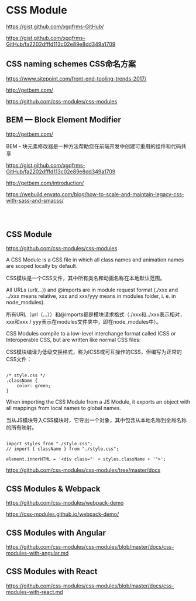 # CSS Module


https://gist.github.com/xgqfrms-GitHub/


https://gist.github.com/xgqfrms-GitHub/fa2202dfffd113c02e89e8dd349a1709



## CSS naming schemes CSS命名方案

https://www.sitepoint.com/front-end-tooling-trends-2017/



http://getbem.com/

https://github.com/css-modules/css-modules








## BEM — Block Element Modifier

http://getbem.com/


BEM - 块元素修改器是一种方法帮助您在前端开发中创建可重用的组件和代码共享

https://gist.github.com/xgqfrms-GitHub/fa2202dfffd113c02e89e8dd349a1709

http://getbem.com/introduction/

https://webuild.envato.com/blog/how-to-scale-and-maintain-legacy-css-with-sass-and-smacss/




```



``` 











## CSS Module


https://github.com/css-modules/css-modules


A CSS Module is a CSS file in which all class names and animation names are scoped locally by default.

CSS模块是一个CSS文件，其中所有类名和动画名称在本地默认范围。


All URLs (url(...)) and @imports are in module request format (./xxx and ../xxx means relative, xxx and xxx/yyy means in modules folder, i. e. in node_modules).

所有URL（url（...））和@imports都是模块请求格式（./xxx和../xxx表示相对，xxx和xxx / yyy表示在modules文件夹中，即在node_modules中）。



CSS Modules compile to a low-level interchange format called ICSS or Interoperable CSS, but are written like normal CSS files:

CSS模块编译为低级交换格式，称为ICSS或可互操作的CSS，但编写为正常的CSS文件：


```

/* style.css */
.className {
    color: green;
}

``` 



When importing the CSS Module from a JS Module, it exports an object with all mappings from local names to global names.

当从JS模块导入CSS模块时，它导出一个对象，其中包含从本地名称到全局名称的所有映射。


```

import styles from "./style.css";
// import { className } from "./style.css";

element.innerHTML = '<div class="' + styles.className + '">';

``` 

























https://github.com/css-modules/css-modules/tree/master/docs



## CSS Modules & Webpack 


https://github.com/css-modules/webpack-demo


https://css-modules.github.io/webpack-demo/



## CSS Modules with Angular

https://github.com/css-modules/css-modules/blob/master/docs/css-modules-with-angular.md


## CSS Modules with React


https://github.com/css-modules/css-modules/blob/master/docs/css-modules-with-react.md






